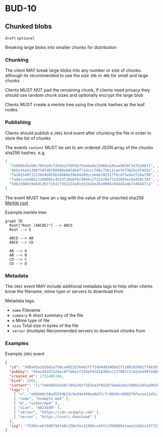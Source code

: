 # BUD-10

## Chunked blobs

`draft` `optional`

Breaking large blobs into smaller chunks for distribution

### Chunking

The client MAY break large blobs into any number or size of chunks. although its recommended to use the size `1Mb` or `4Mb` for small and large chunks

Clients MUST NOT pad the remaining chunk, If clients need privacy they should use random chunk sizes and optionally encrypt the large blob

Clients MUST create a merkle tree using the chunk hashes as the leaf nodes

### Publishing

Clients should publish a `2001` kind event after chunking the file in order to store the list of chunks

The events `content` MUST be set to am ordered JSON array of the chunks sha256 hashes. e.g.

```json
[
  "7e668b56a58c7891e0cf263ea3f093b75eebade23d663a45aa9920f347b3d671", // A
  "9b9c44a91396f19fd8700986eb0586dff2dcccf96c75bc2caefef302bcd78da1", // B
  "7a281548f1223664b855b10b08e59e84389ccabeb742517f6cd75eda2724a798", // C
  "fadeccee86b123088bbc452df10e8fbc99d4c2f22a70ef7a35605ec8e439c345", // D
  "5d62398419e6d136771541f3d2215e0ce31b1be45e99dbc64b43a4b734b447ca"  // E
]
```

The event MUST have an `x` tag with the value of the unsorted sha256 [Merkle root](https://en.wikipedia.org/wiki/Merkle_tree)

Example merkle tree:

```mermaid
graph TD
  Root["Root (ABCDE)"] --> ABCD
  Root --> E

  ABCD --> AB
  ABCD --> CD

  AB --> A
  AB --> B
  CD --> C
  CD --> D
```

### Metadata

The `2001` event MAY include additional metadata tags to help other clients know the filename, mime type or servers to download from

Metadata tags:
  - `name` Filename
  - `summary` A short summary of the file
  - `m` Mime type of file
  - `size` Total size in bytes of the file
  - `server` (multiple) Recommended servers to download chunks from

### Examples

Example `2001` event
```json
{
  "id": "9d0a95a2d2681a758ca4023256e62ff71494d8346b62f11601029b1f74b3b933",
  "pubkey": "84ac0424fa2dec0ffd6a1f256afd1d18304cc127081f2c81da499fe4b875f1d6",
  "created_at": 1731405194,
  "kind": 2001,
  "content": "[\"7e668b56a58c7891e0cf263ea3f093b75eebade23d663a45aa9920f347b3d671\",\"9b9c44a91396f19fd8700986eb0586dff2dcccf96c75bc2caefef302bcd78da1\",\"7a281548f1223664b855b10b08e59e84389ccabeb742517f6cd75eda2724a798\",\"fadeccee86b123088bbc452df10e8fbc99d4c2f22a70ef7a35605ec8e439c345\",\"5d62398419e6d136771541f3d2215e0ce31b1be45e99dbc64b43a4b734b447ca\"]",
  "tags": [
    [ "x", "ebb6b0c58ad555db23c9a34e449ea8d37cfc9644cc0982f0facea11d1c3dfab0" ],
    [ "name", "example.mp4" ],
    [ "m", "video/mp4" ],
    [ "size", "4823449" ],
    [ "server", "https://cdn.example.com" ],
    [ "server", "https://nostr.download" ]
  ],
  "sig": "f930eceb7dd8f5bfe9c238e7ec124b6ca34fc335688be1aaa1cb41c33f722c86e23a527aadbed266767d5b6224451bddeac9cf9b43ac7c068c8388cbdbcbd189"
}
```
